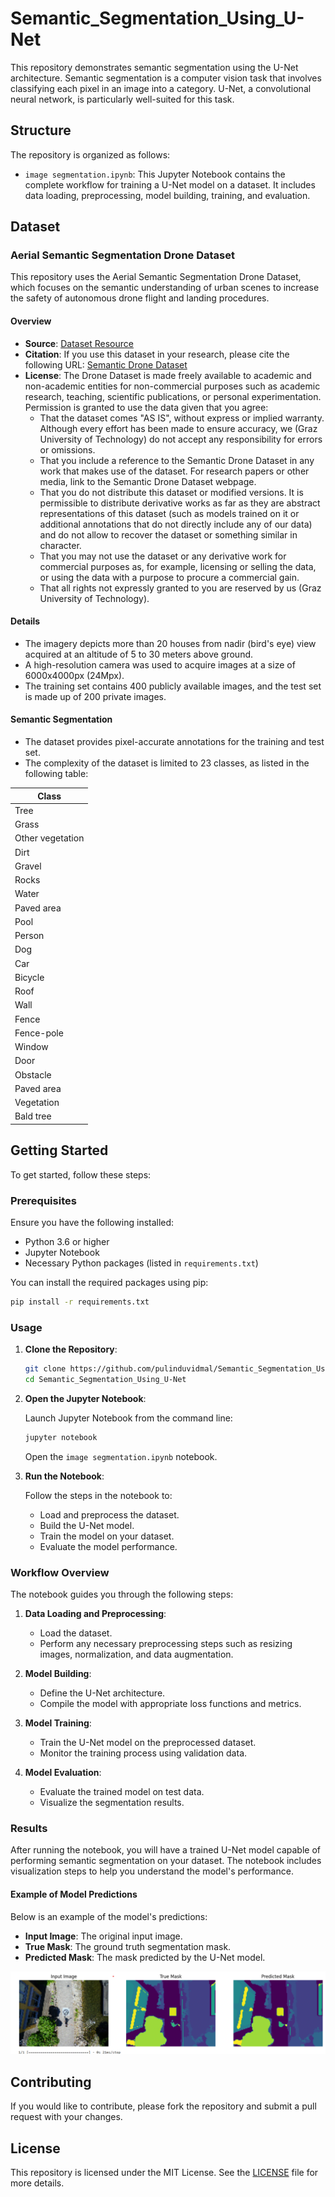 # Semantic_Segmentation_Using_U-Net

This repository demonstrates semantic segmentation using the U-Net architecture. Semantic segmentation is a computer vision task that involves classifying each pixel in an image into a category. U-Net, a convolutional neural network, is particularly well-suited for this task.

## Structure

The repository is organized as follows:

- `image segmentation.ipynb`: This Jupyter Notebook contains the complete workflow for training a U-Net model on a dataset. It includes data loading, preprocessing, model building, training, and evaluation.

## Dataset

### Aerial Semantic Segmentation Drone Dataset

This repository uses the Aerial Semantic Segmentation Drone Dataset, which focuses on the semantic understanding of urban scenes to increase the safety of autonomous drone flight and landing procedures.

#### Overview

- **Source**: [Dataset Resource](https://www.tugraz.at/index.php?id=22387)
- **Citation**: If you use this dataset in your research, please cite the following URL: [Semantic Drone Dataset](http://dronedataset.icg.tugraz.at)
- **License**: The Drone Dataset is made freely available to academic and non-academic entities for non-commercial purposes such as academic research, teaching, scientific publications, or personal experimentation. Permission is granted to use the data given that you agree:
  - That the dataset comes "AS IS", without express or implied warranty. Although every effort has been made to ensure accuracy, we (Graz University of Technology) do not accept any responsibility for errors or omissions.
  - That you include a reference to the Semantic Drone Dataset in any work that makes use of the dataset. For research papers or other media, link to the Semantic Drone Dataset webpage.
  - That you do not distribute this dataset or modified versions. It is permissible to distribute derivative works as far as they are abstract representations of this dataset (such as models trained on it or additional annotations that do not directly include any of our data) and do not allow to recover the dataset or something similar in character.
  - That you may not use the dataset or any derivative work for commercial purposes as, for example, licensing or selling the data, or using the data with a purpose to procure a commercial gain.
  - That all rights not expressly granted to you are reserved by us (Graz University of Technology).

#### Details

- The imagery depicts more than 20 houses from nadir (bird's eye) view acquired at an altitude of 5 to 30 meters above ground.
- A high-resolution camera was used to acquire images at a size of 6000x4000px (24Mpx).
- The training set contains 400 publicly available images, and the test set is made up of 200 private images.

#### Semantic Segmentation

- The dataset provides pixel-accurate annotations for the training and test set.
- The complexity of the dataset is limited to 23 classes, as listed in the following table:

| Class              |
|--------------------|
| Tree               |
| Grass              |
| Other vegetation   |
| Dirt               |
| Gravel             |
| Rocks              |
| Water              |
| Paved area         |
| Pool               |
| Person             |
| Dog                |
| Car                |
| Bicycle            |
| Roof               |
| Wall               |
| Fence              |
| Fence-pole         |
| Window             |
| Door               |
| Obstacle           |
| Paved area         |
| Vegetation         | 
| Bald tree          |


## Getting Started

To get started, follow these steps:

### Prerequisites

Ensure you have the following installed:

- Python 3.6 or higher
- Jupyter Notebook
- Necessary Python packages (listed in `requirements.txt`)

You can install the required packages using pip:

```bash
pip install -r requirements.txt
```

### Usage

1. **Clone the Repository**:
   
   ```bash
   git clone https://github.com/pulinduvidmal/Semantic_Segmentation_Using_U-Net.git
   cd Semantic_Segmentation_Using_U-Net
   ```

2. **Open the Jupyter Notebook**:
   
   Launch Jupyter Notebook from the command line:

   ```bash
   jupyter notebook
   ```

   Open the `image segmentation.ipynb` notebook.

3. **Run the Notebook**:
   
   Follow the steps in the notebook to:

   - Load and preprocess the dataset.
   - Build the U-Net model.
   - Train the model on your dataset.
   - Evaluate the model performance.

### Workflow Overview

The notebook guides you through the following steps:

1. **Data Loading and Preprocessing**:
   - Load the dataset.
   - Perform any necessary preprocessing steps such as resizing images, normalization, and data augmentation.

2. **Model Building**:
   - Define the U-Net architecture.
   - Compile the model with appropriate loss functions and metrics.

3. **Model Training**:
   - Train the U-Net model on the preprocessed dataset.
   - Monitor the training process using validation data.

4. **Model Evaluation**:
   - Evaluate the trained model on test data.
   - Visualize the segmentation results.


### Results

After running the notebook, you will have a trained U-Net model capable of performing semantic segmentation on your dataset. The notebook includes visualization steps to help you understand the model's performance.

#### Example of Model Predictions

Below is an example of the model's predictions:

- **Input Image**: The original input image.
- **True Mask**: The ground truth segmentation mask.
- **Predicted Mask**: The mask predicted by the U-Net model.

![Model Predictions](images/predicted_mask.png)

## Contributing

If you would like to contribute, please fork the repository and submit a pull request with your changes.

## License

This repository is licensed under the MIT License. See the [LICENSE](LICENSE) file for more details.

